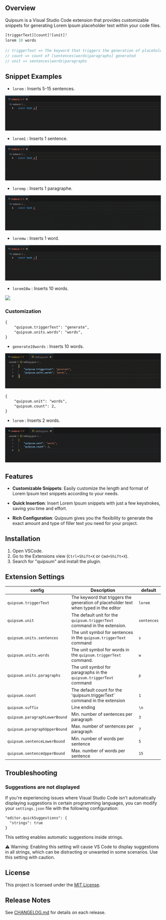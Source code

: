 ## Overview

Quipsum is a Visual Studio Code extension that provides customizable snippets for generating Lorem Ipsum placeholder text within your code files.

```js
[triggerText][count]?[unit]?
lorem 10 words

// triggerText => The keyword that triggers the generation of placeholder
// count => count of [sentences|words|paragraphs] generated
// unit => sentences|words|paragraphs
```

## Snippet Examples

- `lorem` : Inserts 5-15 sentences.
<img src="https://raw.githubusercontent.com/aisevim/quipsum/master/docs/assets/lorem.gif" />

- `lorem1` : Inserts 1 sentence.
<img src="https://raw.githubusercontent.com/aisevim/quipsum/master/docs/assets/lorem1.gif" />

- `loremp` : Inserts 1 paragraphe.
<img src="https://raw.githubusercontent.com/aisevim/quipsum/master/docs/assets/loremp.gif" />

- `loremw` : Inserts 1 word.
<img src="https://raw.githubusercontent.com/aisevim/quipsum/master/docs/assets/loremw.gif" />

- `lorem10w` : Inserts 10 words.
<img src="https://raw.githubusercontent.com/aisevim/quipsum/master/docs/assets/lorem10w.gif" />

### Customization

```jsonc
{
	"quipsum.triggerText": "generate",
	"quipsum.units.words": "words",
}
```
- `generate10words` : Inserts 10 words.

<img src="https://raw.githubusercontent.com/aisevim/quipsum/master/docs/assets/generate10words.gif" />

```jsonc
{
	"quipsum.unit": "words",
	"quipsum.count": 2,
}
```
- `lorem` : Inserts 2 words.

<img src="https://raw.githubusercontent.com/aisevim/quipsum/master/docs/assets/lorem2w.gif" />

## Features

- **Customizable Snippets**: Easily customize the length and format of Lorem Ipsum text snippets according to your needs.

- **Quick Insertion**: Insert Lorem Ipsum snippets with just a few keystrokes, saving you time and effort.

- **Rich Configuration**: Quipsum gives you the flexibility to generate the exact amount and type of filler text you need for your project.

## Installation

1. Open VSCode.
2. Go to the Extensions view (`Ctrl+Shift+X` or `Cmd+Shift+X`).
3. Search for "quipsum" and install the plugin.

## Extension Settings

| config                        | Description                                                                           | default     |
| ----------------------------- | ------------------------------------------------------------------------------------- | ----------- |
| `quipsum.triggerText`         | The keyword that triggers the generation of placeholder text when typed in the editor | `lorem`     |
| `quipsum.unit`                | The default unit for the `quipsum.triggerText` command in the extension.              | `sentences` |
| `quipsum.units.sentences`     | The unit symbol for sentences in the `quipsum.triggerText` command                    | `s`         |
| `quipsum.units.words`         | The unit symbol for words in the `quipsum.triggerText` command.                       | `w`         |
| `quipsum.units.paragraphs`    | The unit symbol for paragraphs in the `quipsum.triggerText` command                   | `p`         |
| `quipsum.count`               | The default count for the 'quipsum.triggerText' command in the extension              | `1`         |
| `quipsum.suffix`              | Line ending                                                                           | `\n`        |
| `quipsum.paragraphLowerBound` | Min. number of sentences per paragraph                                                | `3`         |
| `quipsum.paragraphUpperBound` | Max. number of sentences per paragraph                                                | `7`         |
| `quipsum.sentenceLowerBound`  | Min. number of words per sentence                                                     | `5`         |
| `quipsum.sentenceUpperBound`  | Max. number of words per sentence                                                     | `15`        |

## Troubleshooting

### Suggestions are not displayed

If you're experiencing issues where Visual Studio Code isn't automatically displaying suggestions in certain programming languages, you can modify your `settings.json` file with the following configuration:

```jsonc
"editor.quickSuggestions": {
  "strings": true
}
```

This setting enables automatic suggestions inside strings.

:warning: Warning: Enabling this setting will cause VS Code to display suggestions in all strings, which can be distracting or unwanted in some scenarios. Use this setting with caution.

## License

This project is licensed under the [MIT License](LICENSE).

## Release Notes

See [CHANGELOG.md](CHANGELOG.md) for details on each release.